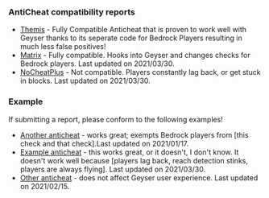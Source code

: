 ### AntiCheat compatibility reports

- [Themis](https://www.spigotmc.org/resources/themis-anti-cheat-1-16-x-bedrock-support-paper-tuinity-compatibility-free-optimized.90766/) - Fully Compatible Anticheat that is proven to work well with Geyser thanks to its seperate code for Bedrock Players resulting in much less false positives!
- [Matrix](https://matrix.rip/) - Fully compatible. Hooks into Geyser and changes checks for Bedrock players. Last updated on 2021/03/30.
- [NoCheatPlus](https://github.com/Updated-NoCheatPlus/NoCheatPlus) - Not compatible. Players constantly lag back, or get stuck in blocks. Last updated on 2021/03/30.

### Example 

If submitting a report, please conform to the following examples!

- [Another anticheat](https://geysermc.org) - works great; exempts Bedrock players from [this check and that check].Last updated on 2021/01/17.
- [Example anticheat](https://geysermc.org) - this works great, or it doesn't, I don't know. It doesn't work well because [players lag back, reach detection stinks, players are always flying]. Last updated on 2021/03/30.
- [Other anticheat](https://geysermc.org) - does not affect Geyser user experience. Last updated on 2021/02/15.